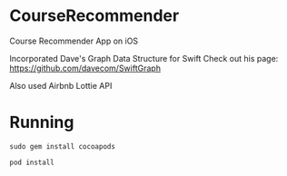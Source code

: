 # CourseRecommender
Course Recommender App on iOS

Incorporated Dave's Graph Data Structure for Swift
Check out his page: https://github.com/davecom/SwiftGraph

Also used Airbnb Lottie API

# Running

`sudo gem install cocoapods`

`pod install`
